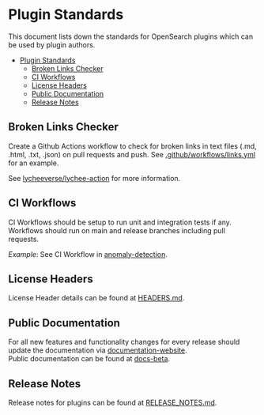 # Plugin Standards

This document lists down the standards for OpenSearch plugins which can be used by plugin authors.

- [Plugin Standards](#plugin-standards)
  - [Broken Links Checker](#broken-links-checker)
  - [CI Workflows](#ci-workflows)
  - [License Headers](#license-headers)
  - [Public Documentation](#public-documentation)
  - [Release Notes](#release-notes)  

## Broken Links Checker

Create a Github Actions workflow to check for broken links in text files (.md, .html, .txt, .json) on pull requests and push. See [.github/workflows/links.yml](.github/workflows/links.yml) for an example.

See [lycheeverse/lychee-action](https://github.com/lycheeverse/lychee-action) for more information.

## CI Workflows

CI Workflows should be setup to run unit and integration tests if any.  
Workflows should run on main and release branches including pull requests.

_Example_: See CI Workflow in [anomaly-detection](https://github.com/opensearch-project/anomaly-detection/blob/main/.github/workflows/CI.yml). 

## License Headers

License Header details can be found at [HEADERS.md](HEADERS.md).

## Public Documentation

For all new features and functionality changes for every release should update the documentation via [documentation-website](https://github.com/opensearch-project/documentation-website).  
Public documentation can be found at [docs-beta](https://docs-beta.opensearch.org/).

## Release Notes

Release notes for plugins can be found at [RELEASE_NOTES.md](RELEASE_NOTES.md).
